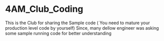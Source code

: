 # 4AM_Club_Coding
This is the Club for sharing the Sample code ( You need to mature your production level code by yourself)
Since, many dellow engineer was asking some sample running code for better understanding
